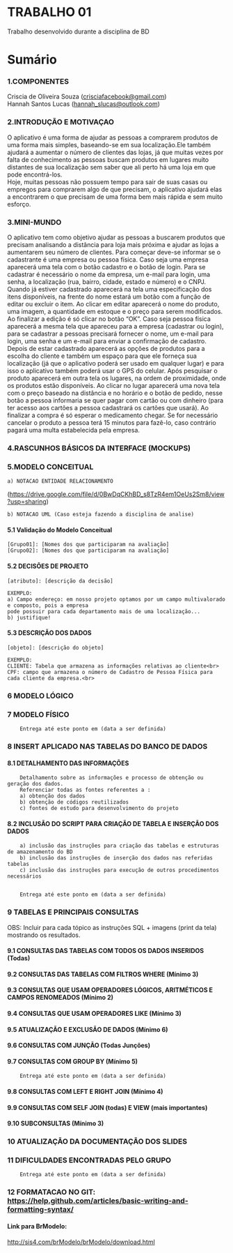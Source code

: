 # TRABALHO 01
Trabalho desenvolvido durante a disciplina de BD

# Sumário

### 1.COMPONENTES<br>
Criscia de Oliveira Souza (crisciafacebook@gmail.com)<br>
Hannah Santos Lucas (hannah_slucas@outlook.com)

### 2.INTRODUÇÃO E MOTIVAÇAO<br>
O aplicativo é uma forma de ajudar as pessoas a comprarem produtos de uma forma mais simples, baseando-se em sua localização.Ele também ajudará a aumentar o número de clientes das lojas, já que muitas vezes por falta de conhecimento as pessoas buscam produtos em lugares muito distantes de sua localização sem saber que ali perto há uma loja em que pode encontrá-los.<br>
Hoje, muitas pessoas não possuem tempo para sair de suas casas ou empregos para comprarem algo de que precisam, o aplicativo ajudará elas a encontrarem o que precisam de uma forma bem mais rápida e sem muito esforço.

### 3.MINI-MUNDO<br>
O aplicativo tem como objetivo ajudar as pessoas a buscarem produtos que precisam analisando a distância para loja mais próxima e ajudar as lojas a aumentarem seu número de clientes. Para começar deve-se informar se o cadastrante é uma empresa ou pessoa física. Caso seja uma empresa aparecerá uma tela com o botão cadastro e o botão de login. Para se cadastrar é necessário o nome da empresa, um e-mail para login, uma senha, a localização (rua, bairro, cidade, estado e número) e o CNPJ. Quando já estiver cadastrado aparecerá na tela uma especificação dos itens disponíveis, na frente do nome estará um botão com a função de editar ou excluir o item. Ao clicar em editar aparecerá o nome do produto, uma imagem, a quantidade em estoque e o preço para serem modificados. Ao finalizar a edição é só clicar no botão “OK”. 
Caso seja pessoa física aparecerá a mesma tela que apareceu para a empresa (cadastrar ou login), para se cadastrar a pessoas precisará fornecer o nome, um e-mail para login, uma senha e um e-mail para enviar a confirmação de cadastro. Depois de estar cadastrado aparecerá as opções de produtos para a escolha do cliente e também um espaço para que ele forneça sua localização (já que o aplicativo poderá ser usado em qualquer lugar) e para isso o aplicativo também poderá usar o GPS do celular. Após pesquisar o produto aparecerá em outra tela os lugares, na ordem de proximidade, onde os produtos estão disponíveis. Ao clicar no lugar aparecerá uma nova tela com o preço baseado na distância e no horário e o botão de pedido, nesse botão a pessoa informaria se quer pagar com cartão ou com dinheiro (para ter acesso aos cartões a pessoa cadastrará os cartões que usará). Ao finalizar a compra é só esperar o medicamento chegar.
Se for necessário cancelar o produto a pessoa terá 15 minutos para fazê-lo, caso contrário pagará uma multa estabelecida pela empresa. 

### 4.RASCUNHOS BÁSICOS DA INTERFACE (MOCKUPS)<br>




### 5.MODELO CONCEITUAL<br>
    a) NOTACAO ENTIDADE RELACIONAMENTO
(https://drive.google.com/file/d/0BwDqCKhBD_s8TzR4em1OeUs2Sm8/view?usp=sharing)
    
    b) NOTACAO UML (Caso esteja fazendo a disciplina de analise)

#### 5.1 Validação do Modelo Conceitual
    [Grupo01]: [Nomes dos que participaram na avaliação]
    [Grupo02]: [Nomes dos que participaram na avaliação]

#### 5.2 DECISÕES DE PROJETO
    [atributo]: [descrição da decisão]
    
    EXEMPLO:
    a) Campo endereço: em nosso projeto optamos por um campo multivalorado e composto, pois a empresa 
    pode possuir para cada departamento mais de uma localização... 
    b) justifique!

#### 5.3 DESCRIÇÃO DOS DADOS 
    [objeto]: [descrição do objeto]
    
    EXEMPLO:
    CLIENTE: Tabela que armazena as informações relativas ao cliente<br>
    CPF: campo que armazena o número de Cadastro de Pessoa Física para cada cliente da empresa.<br>


### 6	MODELO LÓGICO<br>
### 7	MODELO FÍSICO<br>

        Entrega até este ponto em (data a ser definida)
        
 
### 8	INSERT APLICADO NAS TABELAS DO BANCO DE DADOS<br>
#### 8.1 DETALHAMENTO DAS INFORMAÇÕES
        Detalhamento sobre as informações e processo de obtenção ou geração dos dados.
        Referenciar todas as fontes referentes a :
        a) obtenção dos dados
        b) obtenção de códigos reutilizados
        c) fontes de estudo para desenvolvimento do projeto
        
#### 8.2 INCLUSÃO DO SCRIPT PARA CRIAÇÃO DE TABELA E INSERÇÃO DOS DADOS
        a) inclusão das instruções para criação das tabelas e estruturas de amazenamento do BD
        b) inclusão das instruções de inserção dos dados nas referidas tabelas
        c) inclusão das instruções para execução de outros procedimentos necessários


        Entrega até este ponto em (data a ser definida)
        
### 9	TABELAS E PRINCIPAIS CONSULTAS<br>
OBS: Incluir para cada tópico as instruções SQL + imagens (print da tela) mostrando os resultados.<br>
#### 9.1	CONSULTAS DAS TABELAS COM TODOS OS DADOS INSERIDOS (Todas) <br>
#### 9.2	CONSULTAS DAS TABELAS COM FILTROS WHERE (Mínimo 3) <br>
#### 9.3	CONSULTAS QUE USAM OPERADORES LÓGICOS, ARITMÉTICOS E CAMPOS RENOMEADOS (Mínimo 2)<br>
#### 9.4	CONSULTAS QUE USAM OPERADORES LIKE (Mínimo 3)  <br>
#### 9.5	ATUALIZAÇÃO E EXCLUSÃO DE DADOS (Mínimo 6)<br>
#### 9.6	CONSULTAS COM JUNÇÃO (Todas Junções)<br>
#### 9.7	CONSULTAS COM GROUP BY (Mínimo 5)<br>
        Entrega até este ponto em (data a ser definida)
        
#### 9.8	CONSULTAS COM LEFT E RIGHT JOIN (Mínimo 4) <br>
#### 9.9	CONSULTAS COM SELF JOIN (todas) E VIEW (mais importantes) <br>
#### 9.10	SUBCONSULTAS (Mínimo 3) <br>
### 10	ATUALIZAÇÃO DA DOCUMENTAÇÃO DOS SLIDES<br>
### 11	DIFICULDADES ENCONTRADAS PELO GRUPO<br>

        Entrega até este ponto em (data a ser definida)
        
### 12  FORMATACAO NO GIT: https://help.github.com/articles/basic-writing-and-formatting-syntax/

#### Link para BrModelo:
http://sis4.com/brModelo/brModelo/download.html

